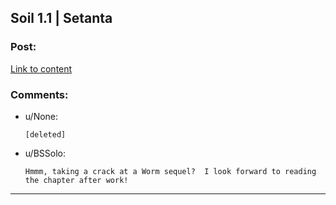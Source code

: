 ## Soil 1.1 | Setanta

### Post:

[Link to content](https://setantaworm.wordpress.com/2015/04/24/soil-1-1/)

### Comments:

- u/None:
  ```
  [deleted]
  ```

- u/BSSolo:
  ```
  Hmmm, taking a crack at a Worm sequel?  I look forward to reading the chapter after work!
  ```

---

